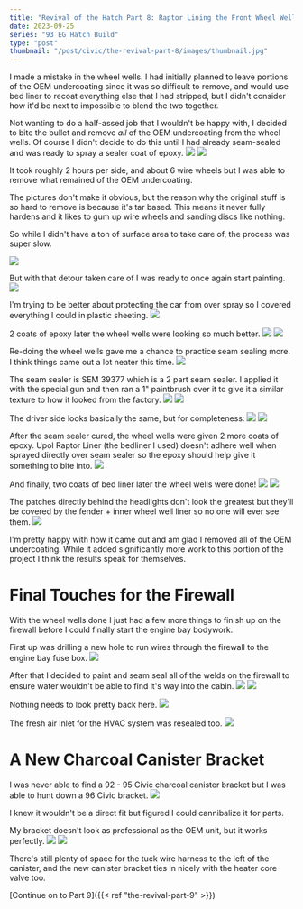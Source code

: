 ```yaml
---
title: "Revival of the Hatch Part 8: Raptor Lining the Front Wheel Wells and Finishing the Firewall"
date: 2023-09-25
series: "93 EG Hatch Build"
type: "post"
thumbnail: "/post/civic/the-revival-part-8/images/thumbnail.jpg"
---
```


I made a mistake in the wheel wells. I had initially planned to leave portions of the OEM undercoating since it was so difficult to remove, and would use bed liner to recoat everything else that I had stripped, but I didn't consider how it'd be next to impossible to blend the two together.

Not wanting to do a half-assed job that I wouldn't be happy with, I decided to bite the bullet and remove _all_ of the OEM undercoating from the wheel wells. Of course I didn't decide to do this until I had already seam-sealed and was ready to spray a sealer coat of epoxy.
![](images/1.jpg)
![](images/2.jpg)

It took roughly 2 hours per side, and about 6 wire wheels but I was able to remove what remained of the OEM undercoating.

The pictures don't make it obvious, but the reason why the original stuff is so hard to remove is because it's tar based. This means it never fully hardens and it likes to gum up wire wheels and sanding discs like nothing.

So while I didn't have a ton of surface area to take care of, the process was super slow.

![](images/3.jpg)

But with that detour taken care of I was ready to once again start painting.
![](images/4.jpg)

I'm trying to be better about protecting the car from over spray so I covered everything I could in plastic sheeting.
![](images/5.jpg)

2 coats of epoxy later the wheel wells were looking so much better.
![](images/6.jpg)
![](images/7.jpg)

Re-doing the wheel wells gave me a chance to practice seam sealing more. I think things came out a lot neater this time.
![](images/8.jpg)

The seam sealer is SEM 39377 which is a 2 part seam sealer. I applied it with the special gun and then ran a 1" paintbrush over it to give it a similar texture to how it looked from the factory.
![](images/9.jpg)
![](images/10.jpg)

The driver side looks basically the same, but for completeness:
![](images/11.jpg)
![](images/12.jpg)

After the seam sealer cured, the wheel wells were given 2 more coats of epoxy. Upol Raptor Liner (the bedliner I used) doesn't adhere well when sprayed directly over seam sealer so the epoxy should help give it something to bite into.
![](images/13.jpg)

And finally, two coats of bed liner later the wheel wells were done!
![](images/14.jpg)
![](images/15.jpg)

The patches directly behind the headlights don't look the greatest but they'll be covered by the fender + inner wheel well liner so no one will ever see them.
![](images/16.jpg)

I'm pretty happy with how it came out and am glad I removed all of the OEM undercoating. While it added significantly more work to this portion of the project I think the results speak for themselves.

# Final Touches for the Firewall

With the wheel wells done I just had a few more things to finish up on the firewall before I could finally start the engine bay bodywork.

First up was drilling a new hole to run wires through the firewall to the engine bay fuse box.
![](images/17.jpg)

After that I decided to paint and seam seal all of the welds on the firewall to ensure water wouldn't be able to find it's way into the cabin.
![](images/18.jpg)
![](images/19.jpg)

Nothing needs to look pretty back here.
![](images/20.jpg)

The fresh air inlet for the HVAC system was resealed too.
![](images/21.jpg)

# A New Charcoal Canister Bracket

I was never able to find a 92 - 95 Civic charcoal canister bracket but I was able to hunt down a 96 Civic bracket.
![](images/23.jpg)

I knew it wouldn't be a direct fit but figured I could cannibalize it for parts.

My bracket doesn't look as professional as the OEM unit, but it works perfectly.
![](images/22.jpg)
![](images/24.jpg)

There's still plenty of space for the tuck wire harness to the left of the canister, and the new canister bracket ties in nicely with the heater core valve too.

[Continue on to Part 9]({{< ref "the-revival-part-9" >}})
